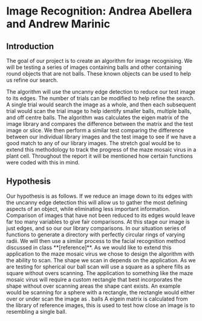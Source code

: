# Image Recognition: Andrea Abellera and Andrew Marinic
 ## Introduction
<p>	The goal of our project is to create an algorithm for  image recognising. We will be testing a series of images containing balls and other containing round objects that are not balls. These known objects can be used to help us refine our search. </p>
	 <p>	The algorithm  will use the uncanny edge detection to reduce our test image to its edges. The number of trials can be modified to help refine the search. A single trial would search the image as a whole, and then each subsequent trial would scan the trial image to help identify smaller balls, multiple balls, and off centre balls. The algorithm was calculates the eigen matrix of the image library and compares the difference between the matrix and the test image or slice.  We then perform a similar test comparing the difference between our individual library images and the test image to see if we have a good match to any of our library images. The stretch goal would be to extend this methodology to track the progress of the maze mosaic virus in a plant cell. Throughout the report it will be mentioned how certain functions were coded with this in mind.</p> 

## Hypothesis
<p> Our hypothesis is as follows. If we reduce an image down to its edges with the uncanny edge detection this will allow us to gather the most defining aspects of an object, while eliminating less important information. Comparison of images that have not been reduced to its edges would leave far too many variables to give fair comparisons. At this stage our image is just edges, and so our our library comparisons. In our situation series of functions to generate a directory with perfectly circular rings of varying radii. We will then use a similar process to the facial recognition method discussed in class **[reference]**. As we would like to extend this application to the maze mosaic virus we chose to design the algorithm with the ability to scan. The shape we scan in depends on the application. As we are testing for spherical our ball scan will use a square as a sphere fills as square without overs scanning. The application to something like the maze mosaic virus will require a custom rectangle that best incorporates the shape without over scanning areas the shape cant exists. An example would be scanning for a sphere with a rectangle, the rectangle would either over or under scan the image as .  balls A eigein matrix is calculated from the library of reference images, this is used to test how close an image is to resembling a single ball. </p>
<!--stackedit_data:
eyJoaXN0b3J5IjpbMTU4OTMzMTEyMiwtNzI3NzU0ODgxLDEzMz
k5MjExODNdfQ==
-->